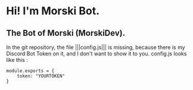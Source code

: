 Hi! I'm Morski Bot.
===================
The Bot of Morski (MorskiDev).
------------------------------
In the git repository, the file |||config.js||| is missing, because there is my Discord Bot Token on it, and I don't want to show it to you.
config.js looks like this :
~~~
module.exports = {
    token: "YOURTOKEN"
}